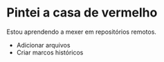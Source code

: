 # Pintei a casa de vermelho

Estou aprendendo a mexer em repositórios remotos.

- Adicionar arquivos
- Criar marcos históricos

